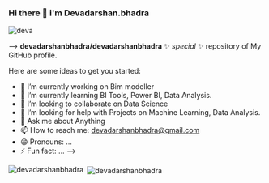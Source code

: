 ### Hi there 👋 i'm Devadarshan.bhadra

![deva](https://github.com/devadarshanbhadra/devadarshanbhadra/assets/120326821/a5dc9284-4de1-4d0e-843f-8567bb475991)


-->
**devadarshanbhadra/devadarshanbhadra** ✨ _special_ ✨ repository of My GitHub profile.

Here are some ideas to get you started:

- 🔭 I’m currently working on Bim modeller
- 🌱 I’m currently learning BI Tools, Power BI, Data Analysis.
- 👯 I’m looking to collaborate on Data Science
- 🤔 I’m looking for help with Projects on Machine Learning, Data Analysis.
- 💬 Ask me about Anything
- 📫 How to reach me: devadarshanbhadra@gmail.com
- 😄 Pronouns: ...
- ⚡ Fun fact: ...
-->

<p><img align="left" src="https://github-readme-stats.vercel.app/api/top-langs?username=devadarshanbhadra&show_icons=true&locale=en&layout=compact" alt="devadarshanbhadra" /></p>

<p>&nbsp;<img align="center" src="https://github-readme-stats.vercel.app/api?username=devadarshanbhadra&show_icons=true&locale=en" alt="devadarshanbhadra" /></p>
